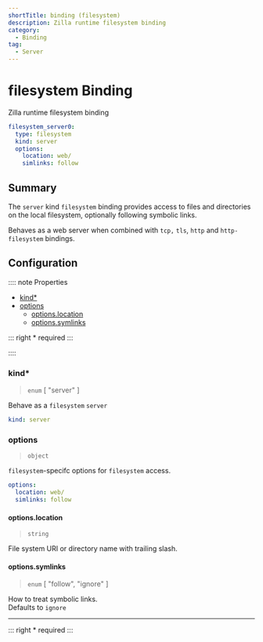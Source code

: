 ```yaml
---
shortTitle: binding (filesystem)
description: Zilla runtime filesystem binding
category:
  - Binding
tag:
  - Server
---
```


# filesystem Binding

Zilla runtime filesystem binding

```yaml {2}
filesystem_server0:
  type: filesystem
  kind: server
  options:
    location: web/
    simlinks: follow
```

## Summary

The `server` kind `filesystem` binding provides access to files and directories on the local filesystem, optionally following symbolic links.

Behaves as a web server when combined with `tcp,` `tls`, `http` and `http-filesystem` bindings.

## Configuration

:::: note Properties

- [kind\*](#kind)
- [options](#options)
  - [options.location](#options-location)
  - [options.symlinks](#options-symlinks)

::: right
\* required
:::

::::

### kind\*

> `enum` [ "server" ]

Behave as a `filesystem` `server`

```yaml
kind: server
```

### options

> `object`

`filesystem`-specifc options for `filesystem` access.

```yaml
options:
  location: web/
  simlinks: follow
```

#### options.location

> `string`

File system URI or directory name with trailing slash.

#### options.symlinks

> `enum` [ "follow", "ignore" ]

How to treat symbolic links.\
Defaults to `ignore`

---

::: right
\* required
:::
